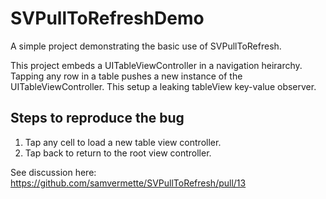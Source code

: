 # SVPullToRefreshDemo

A simple project demonstrating the basic use of SVPullToRefresh.

This project embeds a UITableViewController in a navigation heirarchy.
Tapping any row in a table pushes a new instance of the UITableViewController.
This setup a leaking tableView key-value observer.

## Steps to reproduce the bug

1. Tap any cell to load a new table view controller.
2. Tap back to return to the root view controller.

See discussion here: 
https://github.com/samvermette/SVPullToRefresh/pull/13
